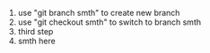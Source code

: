 1. use "git branch smth" to create new branch
2. use "git checkout smth" to switch to branch smth
3. third step
4. smth here